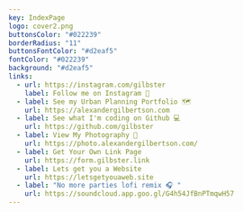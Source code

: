 ```yaml
---
key: IndexPage
logo: cover2.png
buttonsColor: "#022239"
borderRadius: "11"
buttonsFontColor: "#d2eaf5"
fontColor: "#022239"
background: "#d2eaf5"
links:
  - url: https://instagram.com/gilbster
    label: Follow me on Instagram 📸
  - label: See my Urban Planning Portfolio 🗺
    url: https://alexandergilbertson.com
  - label: See what I'm coding on Github 💻
    url: https://github.com/gilbster
  - label: View My Photography 📸
    url: https://photo.alexandergilbertson.com/
  - label: Get Your Own Link Page
    url: https://form.gilbster.link
  - label: Lets get you a Website
    url: https://letsgetyouaweb.site
  - label: "No more parties lofi remix 🎧 "
    url: https://soundcloud.app.goo.gl/G4h54JfBnPTmqwH57
---
```

